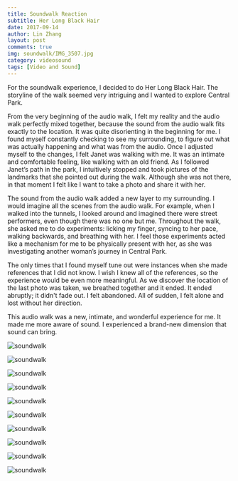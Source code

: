 ```yaml
---
title: Soundwalk Reaction
subtitle: Her Long Black Hair
date: 2017-09-14
author: Lin Zhang
layout: post
comments: true
img: soundwalk/IMG_3507.jpg
category: videosound
tags: [Video and Sound]
---
```

For the soundwalk experience, I decided to do Her Long Black Hair. The storyline of the walk seemed very intriguing and I wanted to explore Central Park.

From the very beginning of the audio walk, I felt my reality and the audio walk perfectly mixed together, because the sound from the audio walk fits exactly to the location. It was quite disorienting in the beginning for me. I found myself constantly checking to see my surrounding, to figure out what was actually happening and what was from the audio. Once I adjusted myself to the changes, I felt Janet was walking with me. It was an intimate and comfortable feeling, like walking with an old friend.
As I followed Janet’s path in the park, I intuitively stopped and took pictures of the landmarks that she pointed out during the walk. Although she was not there, in that moment I felt like I want to take a photo and share it with her.

The sound from the audio walk added a new layer to my surrounding. I would imagine all the scenes from the audio walk. For example, when I walked into the tunnels, I looked around and imagined there were street performers, even though there was no one but me. Throughout the walk, she asked me to do experiments: licking my finger, syncing to her pace, walking backwards, and breathing with her.  I feel those experiments acted like a mechanism for me to be physically present with her, as she was investigating another woman’s journey in Central Park.

The only times that I found myself tune out were instances when she made references that I did not know. I wish I knew all of the references, so the experience would be even more meaningful.
 As we discover the location of the last photo was taken, we breathed together and it ended. It ended abruptly; it didn't fade out. I felt abandoned. All of sudden, I felt alone and lost without her direction.

This audio walk was a new, intimate, and wonderful experience for me. It made me more aware of sound. I experienced a brand-new dimension that sound can bring.

![soundwalk]({{site.baseurl}}/assets/img/soundwalk/IMG_3513.JPG)

![soundwalk]({{site.baseurl}}/assets/img/soundwalk/IMG_3520.JPG)

![soundwalk]({{site.baseurl}}/assets/img/soundwalk/IMG_3527.JPG)

![soundwalk]({{site.baseurl}}/assets/img/soundwalk/IMG_3534.JPG)

![soundwalk]({{site.baseurl}}/assets/img/soundwalk/IMG_3538.JPG)

![soundwalk]({{site.baseurl}}/assets/img/soundwalk/IMG_3541.JPG)

![soundwalk]({{site.baseurl}}/assets/img/soundwalk/IMG_3551.JPG)

![soundwalk]({{site.baseurl}}/assets/img/soundwalk/IMG_3555.JPG)

![soundwalk]({{site.baseurl}}/assets/img/soundwalk/IMG_3570.JPG)

![soundwalk]({{site.baseurl}}/assets/img/soundwalk/IMG_3584.JPG)
